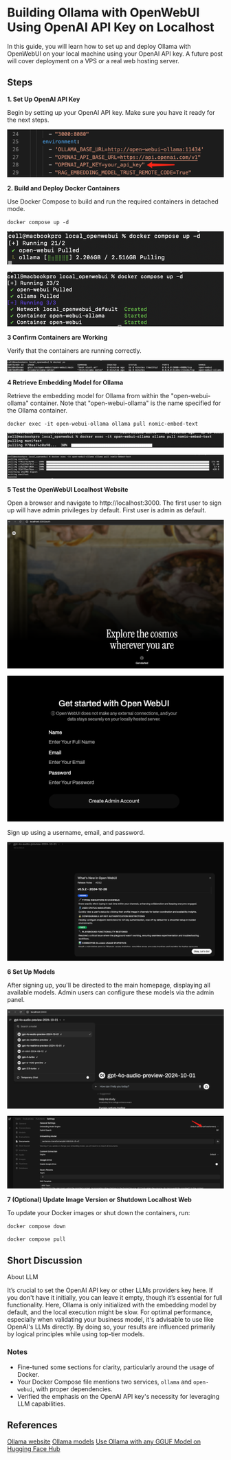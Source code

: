 # Building Ollama with OpenWebUI Using OpenAI API Key on Localhost

In this guide, you will learn how to set up and deploy Ollama with OpenWebUI on your local machine using your OpenAI API key. A future post will cover deployment on a VPS or a real web hosting server.

## Steps

**1. Set Up OpenAI API Key**

Begin by setting up your OpenAI API key. Make sure you have it ready for the next steps.

![image1](./assets/setup_key.png)

**2. Build and Deploy Docker Containers**

Use Docker Compose to build and run the required containers in detached mode.

```batch
docker compose up -d
```

![Start-containers](./assets/pull.png)

![Build-containers](./assets/pull2.png)

**3 Confirm Containers are Working**

Verify that the containers are running correctly.

![Confirm-containers](./assets/ps.png)

**4 Retrieve Embedding Model for Ollama**

Retrieve the embedding model for Ollama from within the "open-webui-ollama" container. Note that "open-webui-ollama" is the name specified for the Ollama container.

```batch
docker exec -it open-webui-ollama ollama pull nomic-embed-text
```

![Pull-Ollama-model](./assets/ollama-container-loadmodel.png)

![Pull-Ollama-model](./assets/ollamacontainer_loadmodel.png)

**5 Test the OpenWebUI Localhost Website**

Open a browser and navigate to http://localhost:3000. The first user to sign up will have admin privileges by default.
First user is admin as default.

![Open-OpenwebUI-local](./assets/localhost_load.png)

![Open-OpenwebUI-local](./assets/localhost_2.png)

Sign up using a username, email, and password.

![Open-OpenwebUI-local](./assets/localhost-3.png)

**6 Set Up Models**

After signing up, you'll be directed to the main homepage, displaying all available models. Admin users can configure these models via the admin panel.

![Default-models](./assets/localhost-openai-model.png)

![Embedding-models](./assets/localhost-6.png)

**7 (Optional) Update Image Version or Shutdown Localhost Web**

To update your Docker images or shut down the containers, run:

```batch
docker compose down
```

```batch
docker compose pull
```

## Short Discussion

About LLM

It’s crucial to set the OpenAI API key or other LLMs providers key here. If you don't have it initially, you can leave it empty, though it’s essential for full functionality. Here, Ollama is only initialized with the embedding model by default, and the local execution might be slow. For optimal performance, especially when validating your business model, it's advisable to use like OpenAI's LLMs directly. By doing so, your results are influenced primarily by logical principles while using top-tier models.

### Notes

- Fine-tuned some sections for clarity, particularly around the usage of Docker.
- Your Docker Compose file mentions two services, `ollama` and `open-webui`, with proper dependencies.
- Verified the emphasis on the OpenAI API key's necessity for leveraging LLM capabilities.

## References

[Ollama website](https://ollama.com/)
[Ollama models](https://ollama.com/search)
[Use Ollama with any GGUF Model on Hugging Face Hub](https://huggingface.co/docs/hub/en/ollama)
